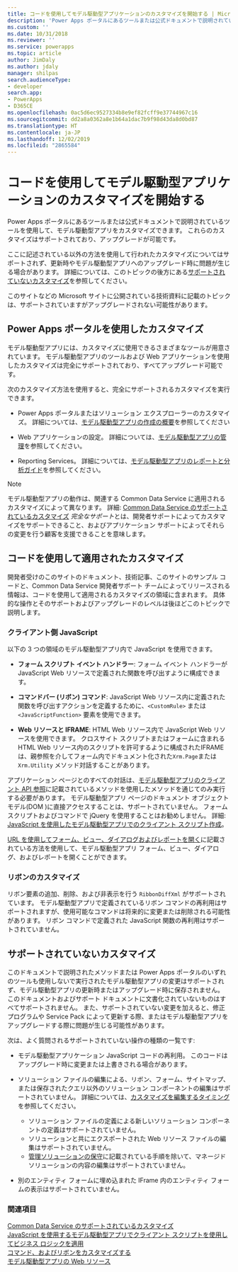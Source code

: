```yaml
---
title: コードを使用してモデル駆動型アプリケーションのカスタマイズを開始する | Microsoft Docs
description: 'Power Apps ポータルにあるツールまたは公式ドキュメントで説明されているツールを使用して、モデル駆動型アプリをカスタマイズできます。 '
ms.custom: ''
ms.date: 10/31/2018
ms.reviewer: ''
ms.service: powerapps
ms.topic: article
author: JimDaly
ms.author: jdaly
manager: shilpas
search.audienceType:
- developer
search.app:
- PowerApps
- D365CE
ms.openlocfilehash: 0ac5d6ec9527334b8e9ef82fcff9e37744967c16
ms.sourcegitcommit: dd2a8a0362a8e1b64a1dac7b9f98d43da8d0bd87
ms.translationtype: HT
ms.contentlocale: ja-JP
ms.lasthandoff: 12/02/2019
ms.locfileid: "2865584"
---
```

# <a name="get-started-with-model-driven-apps-customization-using-code"></a>コードを使用してモデル駆動型アプリケーションのカスタマイズを開始する

<!-- https://docs.microsoft.com/dynamics365/customer-engagement/developer/supported-extensions
Split to just include MDA issues
 -->

Power Apps ポータルにあるツールまたは公式ドキュメントで説明されているツールを使用して、モデル駆動型アプリをカスタマイズできます。 これらのカスタマイズはサポートされており、アップグレードが可能です。

ここに記述されている以外の方法を使用して行われたカスタマイズについてはサポートされず、更新時やモデル駆動型アプリへのアップグレード時に問題が生じる場合があります。 詳細については、このトピックの後方にある[サポートされていないカスタマイズ](#unsupported-customizations)を参照してください。

このサイトなどの Microsoft サイトに公開されている技術資料に記載のトピックは、サポートされていますがアップグレードされない可能性があります。


## <a name="customizations-using-power-apps-portal"></a>Power Apps ポータルを使用したカスタマイズ

モデル駆動型アプリには、カスタマイズに使用できるさまざまなツールが用意されています。 モデル駆動型アプリのツールおよび Web アプリケーションを使用したカスタマイズは完全にサポートされており、すべてアップグレード可能です。

次のカスタマイズ方法を使用すると、完全にサポートされるカスタマイズを実行できます。

- Power Apps ポータルまたはソリューション エクスプローラーのカスタマイズ。 詳細については、[モデル駆動型アプリの作成の概要](../../maker/model-driven-apps/model-driven-app-overview.md)を参照してください

- Web アプリケーションの設定。 詳細については、[モデル駆動型アプリの管理](/dynamics365/customer-engagement/admin/admin-guide)を参照してください。

- Reporting Services。 詳細については、[モデル駆動型アプリのレポートと分析ガイド](/dynamics365/customer-engagement/analytics/reporting-analytics-with-dynamics-365)を参照してください。

> [!NOTE]
> モデル駆動型アプリの動作は、関連する Common Data Service に適用されるカスタマイズによって異なります。 詳細: [Common Data Service のサポートされているカスタマイズ](../common-data-service/supported-customizations.md)
> *完全なサポート*とは、開発者サポートによってカスタマイズをサポートできること、およびアプリケーション サポートによってそれらの変更を行う顧客を支援できることを意味します。


## <a name="customizations-applied-using-code"></a>コードを使用して適用されたカスタマイズ

開発者受けのこのサイトのドキュメント、技術記事、このサイトのサンプル コードと、Common Data Service 開発者サポート チームによってリリースされる情報は、コードを使用して適用されるカスタマイズの領域に含まれます。 具体的な操作とそのサポートおよびアップグレードのレベルは後ほどこのトピックで説明します。

### <a name="client-side-javascript"></a>クライアント側 JavaScript

以下の 3 つの領域のモデル駆動型アプリ内で JavaScript を使用できます。

- **フォーム スクリプト イベント ハンドラー**: フォーム イベント ハンドラーが JavaScript Web リソースで定義された関数を呼び出すように構成できます。

- **コマンドバー (リボン) コマンド**: JavaScript Web リソース内に定義された関数を呼び出すアクションを定義するために、`<CustomRule>` または `<JavaScriptFunction>` 要素を使用できます。

- **Web リソースと IFRAME**: HTML Web リソース内で JavaScript Web リソースを使用できます。 クロスサイト スクリプトまたはフォームに含まれる HTML Web リソース内のスクリプトを許可するように構成されたIFRAMEは、親参照を介してフォーム内でドキュメント化された`Xrm.Page`または`Xrm.Utility` メソッド対話することがあります。

アプリケーション ページとのすべての対話は、[モデル駆動型アプリのクライアント API 参照](clientapi/reference.md)に記載されているメソッドを使用したメソッドを通じてのみ実行する必要があります。  モデル駆動型アプリ ページのドキュメント オブジェクト モデル(DOM )に直接アクセスすることは、サポートされていません。 フォーム スクリプトおよびコマンドで jQuery を使用することはお勧めしません。 詳細: [JavaScript を使用したモデル駆動型アプリでのクライアント スクリプト作成](client-scripting.md)。

[URL を使用してフォーム、ビュー、ダイアログおよびレポートを開く](open-forms-views-dialogs-reports-url.md)に記載されている方法を使用して、モデル駆動型アプリ フォーム、ビュー、ダイアログ、およびレポートを開くことができます。

### <a name="ribbon-customization"></a>リボンのカスタマイズ

リボン要素の追加、削除、および非表示を行う `RibbonDiffXml` がサポートされています。 モデル駆動型アプリで定義されているリボン コマンドの再利用はサポートされますが、使用可能なコマンドは将来的に変更または削除される可能性があります。 リボン コマンドで定義された JavaScript 関数の再利用はサポートされていません。

## <a name="unsupported-customizations"></a>サポートされていないカスタマイズ

このドキュメントで説明されたメソッドまたは Power Apps ポータルのいずれのツールも使用しないで実行されたモデル駆動型アプリの変更はサポートされず、モデル駆動型アプリの更新時またはアップグレード時に保存されません。 このドキュメントおよびサポート ドキュメントに文書化されていないものはすべてサポートされません。 また、サポートされていない変更を加えると、修正プログラムや Service Pack によって更新する際、またはモデル駆動型アプリをアップグレードする際に問題が生じる可能性があります。

次は、よく質問されるサポートされていない操作の種類の一覧です: 

- モデル駆動型アプリケーション JavaScript コードの再利用。 このコードはアップグレード時に変更または上書きされる場合があります。
- ソリューション ファイルの編集による、リボン、フォーム、サイトマップ、または保存されたクエリ以外のソリューション コンポーネントの編集はサポートされていません。 詳細については、[カスタマイズを編集するタイミング](when-edit-customization-file.md)を参照してください。
    - ソリューション ファイルの定義による新しいソリューション コンポーネントの定義はサポートされていません。 
    - ソリューションと共にエクスポートされた Web リソース ファイルの編集はサポートされていません。 
    - [管理ソリューションの保守](../common-data-service/maintain-managed-solutions.md)に記載されている手順を除いて、マネージド ソリューションの内容の編集はサポートされていません。

- 別のエンティティ フォームに埋め込まれた IFrame 内のエンティティ フォームの表示はサポートされていません。

### <a name="see-also"></a>関連項目

[Common Data Service のサポートされているカスタマイズ](../common-data-service/supported-customizations.md)<br/>
[JavaScript を使用するモデル駆動型アプリでクライアント スクリプトを使用してビジネス ロジックを適用](client-scripting.md)<br/>
[コマンド、およびリボンをカスタマイズする](customize-commands-ribbon.md)<br/>
[モデル駆動型アプリの Web リソース](web-resources.md)
